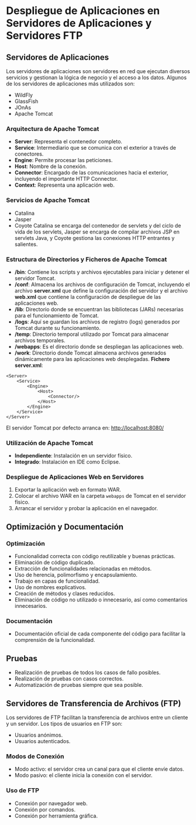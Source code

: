 # Despliegue de Aplicaciones en Servidores de Aplicaciones y Servidores FTP

## Servidores de Aplicaciones

Los servidores de aplicaciones son servidores en red que ejecutan diversos servicios y gestionan la lógica de negocio y el acceso a los datos. Algunos de los servidores de aplicaciones más utilizados son:

- WildFly
- GlassFish
- JOnAs
- Apache Tomcat

### Arquitectura de Apache Tomcat

- **Server**: Representa el contenedor completo.
- **Service**: Intermediario que se comunica con el exterior a través de conectores.
- **Engine**: Permite procesar las peticiones.
- **Host**: Nombre de la conexión.
- **Connector**: Encargado de las comunicaciones hacia el exterior, incluyendo el importante HTTP Connector.
- **Context**: Representa una aplicación web.

### Servicios de Apache Tomcat

- Catalina
- Jasper
- Coyote
Catalina se encarga del contenedor de servlets y del ciclo de vida de los servlets, Jasper se encarga de compilar archivos JSP en servlets Java, y Coyote gestiona las conexiones HTTP entrantes y salientes.
### Estructura de Directorios y Ficheros de Apache Tomcat

- **/bin**: Contiene los scripts y archivos ejecutables para iniciar y detener el servidor Tomcat.
- **/conf**: Almacena los archivos de configuración de Tomcat, incluyendo el archivo **server.xml** que define la configuración del servidor y el archivo **web.xml** que contiene la configuración de despliegue de las aplicaciones web.
- **/lib**: Directorio donde se encuentran las bibliotecas (JARs) necesarias para el funcionamiento de Tomcat.
- **/logs**: Aquí se guardan los archivos de registro (logs) generados por Tomcat durante su funcionamiento.
- **/temp**: Directorio temporal utilizado por Tomcat para almacenar archivos temporales.
- **/webapps**: Es el directorio donde se despliegan las aplicaciones web.
- **/work**: Directorio donde Tomcat almacena archivos generados dinámicamente para las aplicaciones web desplegadas.
**Fichero server.xml**:

```
<Server>
    <Service>
        <Engine>
            <Host>
                <Connector/>
            </Host>
        </Engine>
    </Service>
</Server>
```

El servidor Tomcat por defecto arranca en: [http://localhost:8080/](http://localhost:8080/)

### Utilización de Apache Tomcat

- **Independiente**: Instalación en un servidor físico.
- **Integrado**: Instalación en IDE como Eclipse.

### Despliegue de Aplicaciones Web en Servidores

1. Exportar la aplicación web en formato WAR.
2. Colocar el archivo WAR en la carpeta `webapps` de Tomcat en el servidor físico.
3. Arrancar el servidor y probar la aplicación en el navegador.

## Optimización y Documentación

### Optimización

- Funcionalidad correcta con código reutilizable y buenas prácticas.
- Eliminación de código duplicado.
- Extracción de funcionalidades relacionadas en métodos.
- Uso de herencia, polimorfismo y encapsulamiento.
- Trabajo en capas de funcionalidad.
- Uso de nombres explicativos.
- Creación de métodos y clases reducidos.
- Eliminación de código no utilizado o innecesario, así como comentarios innecesarios.

### Documentación

- Documentación oficial de cada componente del código para facilitar la comprensión de la funcionalidad.

## Pruebas

- Realización de pruebas de todos los casos de fallo posibles.
- Realización de pruebas con casos correctos.
- Automatización de pruebas siempre que sea posible.

## Servidores de Transferencia de Archivos (FTP)

Los servidores de FTP facilitan la transferencia de archivos entre un cliente y un servidor. Los tipos de usuarios en FTP son:

- Usuarios anónimos.
- Usuarios autenticados.

### Modos de Conexión

- Modo activo: el servidor crea un canal para que el cliente envíe datos.
- Modo pasivo: el cliente inicia la conexión con el servidor.

### Uso de FTP

- Conexión por navegador web.
- Conexión por comandos.
- Conexión por herramienta gráfica.

